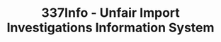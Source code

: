 ---
bigquery: https://console.cloud.google.com/bigquery?p=patents-public-data&d=usitc_investigations&page=dataset&project=sheets-management-319211
citation: US International Trade Commission 337Info Unfair Import Investigations Information
  System
contributors: US International Trade Comission
cost: None
description: US International Trade Commission 337Info Unfair Import Investigations
  Information System contains data on investigations done under Section 337. Section
  337 declares the infringement of certain statutory intellectual property rights
  and other forms of unfair competition in import trade to be unlawful practices.
  Most Section 337 investigations involve allegations of patent or registered trademark
  infringement.
documentation: FAQ and tutorial available on the site
last_edit: 04/07/2022, 03:21:07
location: https://pubapps2.usitc.gov/337external/
maintained_by: US International Trade Comission
schema_fields:
- teoIdDueDate
- actualEndDateEvidHear
- finalIdOnViolationIssue
- investigationNo
- scheduledStartDateEvidHear
- title
- finalIdOnViolationDue
- dateComplaintFiled
- endDateMarkmanHearing
- actualStartDateEvidHear
- publication_number
- htsNumbers
- cafcAppeals
- complainant
- invUnfairAct
- teoIdIssueDate
- dateCreated
- currentActiveALJ
- startDateMarkmanHearing
- teoProceedingInvolved
- investigationTermDate
- targetDate
- trademarkNumbers
- aljAssigned
- issueDateOtherNonFinal
- respondent
- internalRemand
- copyrightNumbers
- patentNumbers
- scheduledEndDateEvidHear
- dateOfPublicationFrNotice
- markmanHearing
- finalDetViolation
- patentNumber
- finalDetNoViolation
- lastUpdated
- id
- gcAttorney
- ouiiParticipation
- ouiiAttorney
- teoReliefGranted
- docketNo
- investigationType
- currentStatus
shortname: unfair_import_investigations
tags:
- import
- legal
- trade
timeframe: 2008-2021 (prior to 2008 downloadable as a JSON file)
title: 337Info - Unfair Import Investigations Information System
uuid: 2721f5ec-e599-4890-9265-9706719fc71e
---